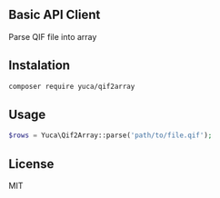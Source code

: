 Basic API Client
----------------

Parse QIF file into array

Instalation
-----------

```sh
composer require yuca/qif2array
```

Usage
-----

```php
$rows = Yuca\Qif2Array::parse('path/to/file.qif');
```

License
-------
MIT